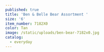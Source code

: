 ```yaml
---
published: true
title: 'Ben & Belle Bear Assortment '
size: '6'
item_number: 7182X0
color: Tan
image: /static/uploads/ben-bear-7182x0.jpg
catalog:
  - everyday
---
```


